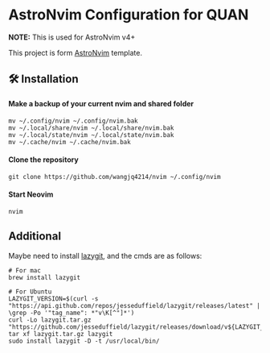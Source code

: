# AstroNvim Configuration for QUAN

**NOTE:** This is used for AstroNvim v4+

This project is form [AstroNvim](https://github.com/AstroNvim/AstroNvim) template.

## 🛠️ Installation

#### Make a backup of your current nvim and shared folder

```shell
mv ~/.config/nvim ~/.config/nvim.bak
mv ~/.local/share/nvim ~/.local/share/nvim.bak
mv ~/.local/state/nvim ~/.local/state/nvim.bak
mv ~/.cache/nvim ~/.cache/nvim.bak
```

#### Clone the repository

```shell
git clone https://github.com/wangjq4214/nvim ~/.config/nvim
```

#### Start Neovim

```shell
nvim
```

## Additional

Maybe need to install [lazygit](https://github.com/jesseduffield/lazygit), and the cmds are as follows:

```shell
# For mac
brew install lazygit

# For Ubuntu
LAZYGIT_VERSION=$(curl -s "https://api.github.com/repos/jesseduffield/lazygit/releases/latest" | \grep -Po '"tag_name": *"v\K[^"]*')
curl -Lo lazygit.tar.gz "https://github.com/jesseduffield/lazygit/releases/download/v${LAZYGIT_VERSION}/lazygit_${LAZYGIT_VERSION}_Linux_x86_64.tar.gz"
tar xf lazygit.tar.gz lazygit
sudo install lazygit -D -t /usr/local/bin/
```
